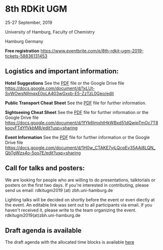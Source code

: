 # 8th RDKit UGM
25-27 September, 2019

University of Hamburg, Faculty of Chemistry

Hamburg Germany

**Free registration** https://www.eventbrite.com/e/8th-rdkit-ugm-2019-tickets-58836131453

## Logistics and important information:
**Hotel Suggestions** See the [PDF](Info/RDKit_UGM_2019_Hotel_Recommendations.pdf) file or the Google Drive file https://docs.google.com/document/d/1xLUt-SvWOwsNIImqxE0oLA403wGxxb-E5-ZzTzL0Geo/edit

**Public Transport Cheat Sheet** See the [PDF](Info/public_transport_info.pdf) file for further information. 

**Sightseeing Cheat Sheet** See the [PDF](Info/sightseeing_info.pdf) file for further information or the Google Drive file https://docs.google.com/document/d/1fYk6ImxhtHkWBxd51dQwipTmOc7T8koovFTdYfVkbM8/edit?usp=sharing

**Event Information** See the [PDF](Info/general_info.pdf) file for further information or the Google Drive file https://docs.google.com/document/d/1H0w_CTAKE7yjLQcpEv35AAj8LQN_QbTgWzs4o-5oo7E/edit?usp=sharing

## Call for talks and posters:
We are looking for people who are willing to do presentations, talktorials or posters on the first two days. 
If you're interested in contributing, please send us email: rdkitugm2019 (at) zbh.uni-hamburg.de

Lighting talks will be decided on shortly before the event or even diectly at the event. An editable link was sent out to all participants via email. If you haven't received it, please write to the team organizing the event. rdkitugm2019(at)zbh.uni-hamburg.de

## Draft agenda is available
The draft agenda with the allocated time blocks is available [here](Info/Draft_Agenda.pdf)
